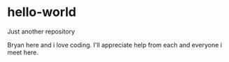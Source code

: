 # hello-world
Just another repository

Bryan here and i love coding.
I'll appreciate help from each and everyone i meet here.
